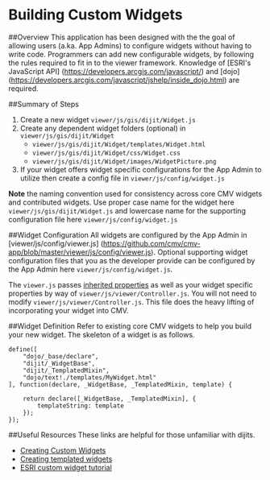 # Building Custom Widgets

##Overview 
This application has been designed with the the goal of allowing users (a.ka. App Admins) to configure widgets without having to write code. Programmers can add new configurable widgets, by following the rules required to fit in to the viewer framework. Knowledge of [ESRI's JavaScript API] (https://developers.arcgis.com/javascript/) and [dojo] (https://developers.arcgis.com/javascript/jshelp/inside_dojo.html) are required.
 
##Summary of Steps 
1. Create a new widget `viewer/js/gis/dijit/Widget.js`
2. Create any dependent widget folders (optional) in `viewer/js/gis/dijit/Widget` 
   * `viewer/js/gis/dijit/Widget/templates/Widget.html`
   * `viewer/js/gis/dijit/Widget/css/Widget.css`
   * `viewer/js/gis/dijit/Widget/images/WidgetPicture.png`
3. If your widget offers widget specific configurations for the App Admin to utilize then create a config file in `viewer/js/config/widget.js`

**Note** the naming convention used for consistency across core CMV widgets and contributed widgets. Use proper case name for the widget here `viewer/js/gis/dijit/Widget.js` and lowercase name for the supporting configuration file here `viewer/js/config/widget.js`

##Widget Configuration
All widgets are configured by the App Admin in [viewer/js/config/viewer.js] (https://github.com/cmv/cmv-app/blob/master/viewer/js/config/viewer.js). Optional supporting widget configuration files that you as the developer provide can be configured by the App Admin here `viewer/js/config/widget.js`.

The `viewer.js` passes [inherited properties](https://github.com/cmv/cmv-app/wiki/Configuration-file-viewer.js#widget-section) as well as your widget specific properties by way of `viewer/js/viewer/Controller.js`. You will not need to modify `viewer/js/viewer/Controller.js`. This file does the heavy lifting of incorporating your widget into CMV.

##Widget Definition
Refer to existing core CMV widgets to help you build your new widget. The skeleton of a widget is as follows.

    define([
        "dojo/_base/declare",
        "dijit/_WidgetBase",
        "dijit/_TemplatedMixin",
        "dojo/text!./templates/MyWidget.html"
	], function(declare, _WidgetBase, _TemplatedMixin, template) {
	 
        return declare([_WidgetBase, _TemplatedMixin], {
            templateString: template
        });
    });

##Useful Resources
These links are helpful for those unfamiliar with dijits.
* [Creating Custom Widgets](http://dojotoolkit.org/documentation/tutorials/1.8/recipes/custom_widget/)
* [Creating templated widgets](http://dojotoolkit.org/documentation/tutorials/1.8/templated/)
* [ESRI custom widget tutorial](https://developers.arcgis.com/javascript/jshelp/intro_custom_dijit.html)